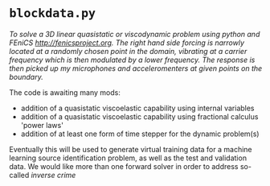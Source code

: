 # `blockdata.py`

*To solve a 3D linear quasistatic or viscodynamic problem using python and FEniCS <http://fenicsproject.org>. The right hand side forcing is narrowly located at a randomly chosen point in the domain, vibrating at a carrier frequency which is then modulated by a lower frequency. The response is then picked up my microphones and acceleromenters at given points on the boundary.*

The code is awaiting many mods:

- addition of a quasistatic viscoelastic capability using internal variables
- addition of a quasistatic viscoelastic capability using fractional calculus 'power laws'
- addition of at least one form of time stepper for the dynamic problem(s)

Eventually this will be used to generate virtual training data for a machine learning source identification problem, as well as the test and validation data. We would like more than one forward solver in order to address so-called *inverse crime*
